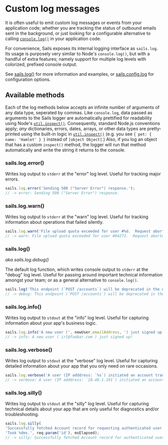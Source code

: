 # Custom log messages

It is often useful to emit custom log messages or events from your application code; whether you are tracking the status of outbound emails sent in the background, or just looking for a configurable alternative to calling [`console.log()`](https://nodejs.org/api/console.html#console_console_log_data) in your application code.

For convenience, Sails exposes its internal logging interface as `sails.log`.  Its usage is purposely very similar to Node's `console.log()`, but with a handful of extra features; namely support for multiple log levels with colorized, prefixed console output.

See [sails.log()](https://sailsjs.com/documentation/reference/application/sails-log) for more information and examples, or  [sails.config.log](https://sailsjs.com/documentation/reference/configuration/sails-config-log) for configuration options.


## Available methods

Each of the log methods below accepts an infinite number of arguments of any data type, seperated by commas.  Like `console.log`, data passed as arguments to the Sails logger are automatically prettified for readability using Node's [`util.inspect()`](http://nodejs.org/api/util.html#util_util_inspect_object_options). Consequently, standard Node.js conventions apply; _any_ dictionaries, errors, dates, arrays, or other data types are pretty-printed using the built-in logic in [`util.inspect()`](https://nodejs.org/api/util.html#util_util_inspect_object_options) (e.g. you see `{ pet: { name: 'Hamlet' } }` instead of `[object Object]`.)  Also, if you log an object that has a custom `inspect()` method, the logger will run that method automatically and write the string it returns to the console.


### sails.log.error()

Writes log output to `stderr` at the "error" log level.
Useful for tracking major errors.

```js
sails.log.error('Sending 500 ("Server Error") response.');
// -> error: Sending 500 ("Server Error") response.
```

### sails.log.warn()

Writes log output to `stderr` at the "warn" log level.
Useful for tracking information about operations that failed silently.

```js
sails.log.warn('File upload quota exceeded for user #%d.  Request aborted.', user.id);
// -> warn: File upload quota exceeded for user #94271.  Request aborted.
```


### sails.log()

_aka sails.log.debug()_

The default log function, which writes console output to `stderr` at the "debug" log level.
Useful for passing around important technical information amongst your team; or as a general alternative to `console.log()`.

```js
sails.log('This endpoint (`POST /accounts`) will be deprecated in the next few days.  Please use `POST /signup` instead. ');
// -> debug: This endpoint (`POST /accounts`) will be deprecated in the next few days.  Please use `POST /signup` instead.
```



### sails.log.info()

Writes log output to `stdout` at the "info" log level.
Useful for capturing information about your app's business logic.

```js
sails.log.info('A new user (', newUser.emailAddress, ') just signed up!');
// -> info: A new user ( irl@foobar.com ) just signed up!
```


### sails.log.verbose()

Writes log output to `stdout` at the "verbose" log level.
Useful for capturing detailed information about your app that you only need on rare occasions.

```js
sails.log.verbose('A user (IP adddress: `%s`) initiated an account transfer...', req.ip);
// -> verbose: A user (IP adddress: `10.48.1.191`) initiated an account transfer...
```


### sails.log.silly()

Writes log output to `stdout` at the "silly" log level.
Useful for capturing technical details about your app that are only useful for diagnostics and/or troubleshooting.

```js
sails.log.silly(
'Successfully fetched Account record for requesting authenticated user (`%d`).',
'Took %dms.', req.param('id'), msElapsed);
// -> silly: Successfully fetched Account record for authenticated user (`49722`). Took 41ms.
```




<docmeta name="displayName" value="Custom log messages">

